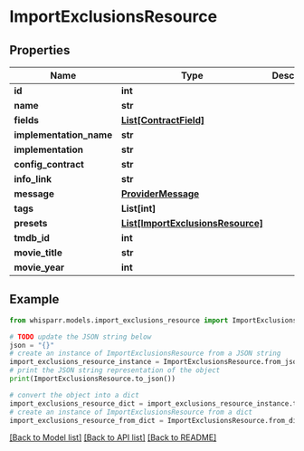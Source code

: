 # ImportExclusionsResource


## Properties

Name | Type | Description | Notes
------------ | ------------- | ------------- | -------------
**id** | **int** |  | [optional] 
**name** | **str** |  | [optional] 
**fields** | [**List[ContractField]**](ContractField.md) |  | [optional] 
**implementation_name** | **str** |  | [optional] 
**implementation** | **str** |  | [optional] 
**config_contract** | **str** |  | [optional] 
**info_link** | **str** |  | [optional] 
**message** | [**ProviderMessage**](ProviderMessage.md) |  | [optional] 
**tags** | **List[int]** |  | [optional] 
**presets** | [**List[ImportExclusionsResource]**](ImportExclusionsResource.md) |  | [optional] 
**tmdb_id** | **int** |  | [optional] 
**movie_title** | **str** |  | [optional] 
**movie_year** | **int** |  | [optional] 

## Example

```python
from whisparr.models.import_exclusions_resource import ImportExclusionsResource

# TODO update the JSON string below
json = "{}"
# create an instance of ImportExclusionsResource from a JSON string
import_exclusions_resource_instance = ImportExclusionsResource.from_json(json)
# print the JSON string representation of the object
print(ImportExclusionsResource.to_json())

# convert the object into a dict
import_exclusions_resource_dict = import_exclusions_resource_instance.to_dict()
# create an instance of ImportExclusionsResource from a dict
import_exclusions_resource_from_dict = ImportExclusionsResource.from_dict(import_exclusions_resource_dict)
```
[[Back to Model list]](../README.md#documentation-for-models) [[Back to API list]](../README.md#documentation-for-api-endpoints) [[Back to README]](../README.md)


